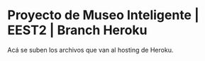# Proyecto de Museo Inteligente | EEST2 | Branch Heroku

Acá se suben los archivos que van al hosting de Heroku.
